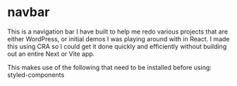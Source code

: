 # navbar

This is a navigation bar I have built to help me redo various projects that are either WordPress, or initial demos I was playing around with in React. I made this using CRA so I could get it done quickly and efficiently without building out an entire Next or Vite app.

This makes use of the following that need to be installed before using:
styled-components 
